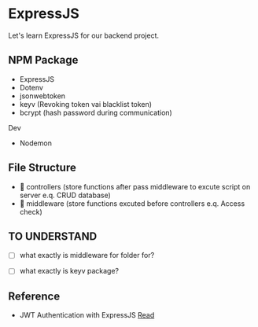 # ExpressJS

Let's learn ExpressJS for our backend project.


## NPM Package
- ExpressJS
- Dotenv
- jsonwebtoken
- keyv (Revoking token vai blacklist token)
- bcrypt (hash password during communication)

Dev

- Nodemon


## File Structure
- 📂 controllers (store functions after pass middleware to excute script on server e.q. CRUD database)
- 📂 middleware (store functions excuted before controllers e.q. Access check)


## TO UNDERSTAND 
- [ ] what exactly is middleware for folder for?
- [ ] what exactly is keyv package?



## Reference
- JWT Authentication with ExpressJS [Read](https://www.ultimateakash.com/blog-details/Ii0jYGAKYAo=/How-to-Implement-JWT-Authentication-in-Node.js-Using-Mysql-2022)
